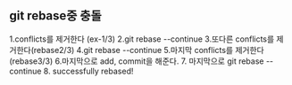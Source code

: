 ## git rebase중 충돌

1.conflicts를 제거한다 (ex-1/3)
2.git rebase --continue
3.또다른 conflicts를 제거한다(rebase2/3)
4.git rebase --continue
5.마지막 conflicts를 제거한다(rebase3/3)
6.마지막으로 add, commit을 해준다.
7. 마지막으로 git rebase --continue
8. successfully rebased!